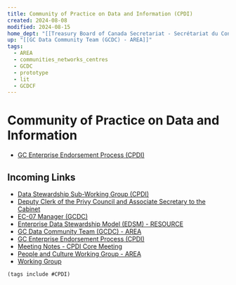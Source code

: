 ```yaml
---
title: Community of Practice on Data and Information (CPDI)
created: 2024-08-08
modified: 2024-08-15
home_dept: "[[Treasury Board of Canada Secretariat - Secrétariat du Conseil du Trésor du Canada - TBS - SCT]]"
up: "[[GC Data Community Team (GCDC) - AREA]]"
tags:
  - AREA
  - communities_networks_centres
  - GCDC
  - prototype
  - lit
  - GCDCF
---
```

# Community of Practice on Data and Information
- [GC Enterprise Endorsement Process (CPDI)](./GC%20Enterprise%20Endorsement%20Process%20(CPDI).md)
## Incoming Links
- [Data Stewardship Sub-Working Group (CPDI)](./Data%20Stewardship%20Sub-Working%20Group%20(CPDI).md)
- [Deputy Clerk of the Privy Council and Associate Secretary to the Cabinet](./Deputy%20Clerk%20of%20the%20Privy%20Council%20and%20Associate%20Secretary%20to%20the%20Cabinet.md)
- [EC-07 Manager (GCDC)](./EC-07%20Manager%20(GCDC).md)
- [Enterprise Data Stewardship Model (EDSM) - RESOURCE](./Enterprise%20Data%20Stewardship%20Model%20(EDSM)%20-%20RESOURCE.md)
- [GC Data Community Team (GCDC) - AREA](./GC%20Data%20Community%20Team%20(GCDC)%20-%20AREA.md)
- [GC Enterprise Endorsement Process (CPDI)](./GC%20Enterprise%20Endorsement%20Process%20(CPDI).md)
- [Meeting Notes - CPDI Core Meeting](./Meeting%20Notes%20-%20CPDI%20Core%20Meeting.md)
- [People and Culture Working Group - AREA](./docs/People%20and%20Culture%20Working%20Group%20-%20AREA.md)
- [Working Group](./docs/Working%20Group.md)
 

```tasks
(tags include #CPDI)
```
